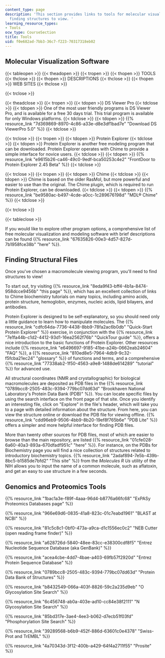 ```yaml
---
content_type: page
description: 'This section provides links to tools for molecular visualization and
  finding structures to view. '
learning_resource_types:
- Tools
ocw_type: CourseSection
title: Tools
uid: f0e682ad-7bb3-36c7-f223-70317318eb02
---
```


Molecular Visualization Software
--------------------------------

{{< tableopen >}}
{{< theadopen >}}
{{< tropen >}}
{{< thopen >}}
TOOLS
{{< thclose >}}
{{< thopen >}}
DESCRIPTIONS
{{< thclose >}}
{{< thopen >}}
WEB SITES
{{< thclose >}}

{{< trclose >}}

{{< theadclose >}}
{{< tropen >}}
{{< tdopen >}}
DS Viewer Pro
{{< tdclose >}}
{{< tdopen >}}
One of the most user friendly programs is DS Viewer Pro, and is available for a free 30 days trial. This trial program is available for only Windows platforms.
{{< tdclose >}}
{{< tdopen >}}
{{% resource_link "7d369869-8970-4c86-a33e-d8e3df1bad7e" "Download DS ViewerPro 5.0" %}}
{{< tdclose >}}

{{< trclose >}}
{{< tropen >}}
{{< tdopen >}}
Protein Explorer
{{< tdclose >}}
{{< tdopen >}}
Protein Explorer is another free modeling program that can be downloaded. Protein Explorer operates with Chime to provide a simple interface for novice users.
{{< tdclose >}}
{{< tdopen >}}
{{% resource_link "e9615b26-ca46-49c0-9edf-bca50253c4e2" "FrontDoor to Protein Explorer 2.45 Beta" %}}
{{< tdclose >}}

{{< trclose >}}
{{< tropen >}}
{{< tdopen >}}
Chime
{{< tdclose >}}
{{< tdopen >}}
Chime is based on the older RasMol, but more powerful and easier to use than the original. The Chime plugin, which is required to run Protein Explorer, can be downloaded.
{{< tdclose >}}
{{< tdopen >}}
{{% resource_link "be9580ac-b497-4cde-a0cc-1c289676198d" "MDL® Chime" %}}
{{< tdclose >}}

{{< trclose >}}

{{< tableclose >}}
  

If you would like to explore other program options, a comprehensive list of free molecular visualization and modeling software with brief descriptions can be found {{% resource_link "67635826-00e3-4d57-827d-7b1958fce38b" "here" %}}.

Finding Structural Files
------------------------

Once you've chosen a macromolecule viewing program, you'll need to find structures to view!

To start out, try visiting {{% resource_link "8eda9f43-bff4-4b1a-8474-958dcce9456b" "this page" %}}, which has an excellent collection of links to Chime biochemistry tutorials on many topics, including amino acids, protein structure, hemoglobin, enzymes, nucleic acids, lipid bilayers, and antibodies.

Protein Explorer is designed to be self-explanatory, so you should need only a little guidance to learn how to manipulate molecules. The {{% resource_link "cdfc64da-7736-4438-8bb9-78fa2ac6b0db" "Quick-Start Protein Explorer" %}} exercise, in conjunction with the {{% resource_link "7e1fa44b-c1d2-4412-93d1-16ea2562f76b" "QuickTour guide" %}}, offers a nice introduction to the basic functions of Protein Explorer. Other resources include {{% resource_link "e6496697-9185-41be-a24b-0662eab24604" "FAQ" %}}, a {{% resource_link "810ed8e5-7964-4db9-9c32-f5fcba21ec24" "glossary" %}} of functions and terms, and a comprehensive {{% resource_link "77338ab2-1f50-4563-a9e8-1488de614289" "tutorial" %}} for advanced use.

All structural coordinates (NMR and crystallographic) for biological macromolecules are deposited as PDB files in the {{% resource_link "0789bcc8-2505-483c-9394-779bc07dd63d" "Brookhaven National Laboratory's Protein Data Bank (PDB)" %}}. You can locate specific files by using the search interface on the front page of that site. Once you identify an interesting file, click on "Explore" in the file's header, which will take you to a page with detailed information about the structure. From here, you can view the structure online or download the PDB file for viewing offline. {{% resource_link "cdd96eb9-9506-4bb9-8b20-19ef8f765b6e" "PDB Lite" %}} offers a simpler and more helpful interface for finding PDB files.

More than twenty other sources for PDB files, most of which are easier to browse than the main repository, are listed {{% resource_link "01cfe028-6a60-40a3-893a-670dfadf951c" "here" %}}. For instance, on the PDBs for Biochemistry page you will find a nice collection of structures related to introductory biochemistry topics. {{% resource_link "2adaf894-7e5b-439b-8bc5-b1585de7bfd2" "This site" %}} from the _Molecules R Us_ utility of the NIH allows you to input the name of a common molecule, such as aflatoxin, and get an easy to use structure in a few seconds.

Genomics and Proteomics Tools
-----------------------------

{{% resource_link "1bac1a3e-f89f-4aaa-96d4-b8776a66fc68" "ExPASy Proteomics Databases page" %}}

{{% resource_link "966e69d6-0835-41a8-823c-01c7eabd1961" "BLAST at NCBI" %}}

{{% resource_link "81c5c8c1-0bf0-473a-a9ca-d1c1556ec0c2" "NEB Cutter (open reading frame finder)" %}}

{{% resource_link "a628726d-5840-48ee-83cc-e38300cdf8f5" "Entrez Nucleotide Sequence Database (aka GenBank)" %}}

{{% resource_link "acea4cbe-4dd7-4bae-a403-69fb57f2920d" "Entrez Protein Sequence Database" %}}

{{% resource_link "0789bcc8-2505-483c-9394-779bc07dd63d" "Protein Data Bank of Structures" %}}

{{% resource_link "b8432549-066a-403f-8826-59c2a235d9eb" "O Glycosylation Site Search" %}}

{{% resource_link "6c456748-ab0a-403e-ad10-cc84e38f2111" "N Glycosylation Site Search" %}}

{{% resource_link "85bd317e-3ae4-4ee3-b062-d7ecb51f03fd" "Phosphorylation Site Search" %}}

{{% resource_link "39289568-b6b9-452f-886d-63601c0e4378" "Swiss-Prot and TrEMBL" %}}

{{% resource_link "4a70343d-3f12-400b-a429-64f4a2711f55" "Prosite" %}}